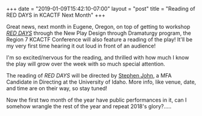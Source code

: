 +++
date = "2019-01-09T15:42:10-07:00"
layout = "post"
title = "Reading of RED DAYS in KCACTF Next Month"
+++

Great news, next month in Eugene, Oregon, on top of getting to workshop [*RED DAYS*](https://newplayexchange.org/plays/232234/red-days) through the New Play Design through Dramaturgy program, the Region 7 KCACTF Conference will also feature a reading of the play! It'll be my very first time hearing it out loud in front of an audience!

I'm so excited/nervous for the reading, and thrilled with how much I know the play will grow over the week with so much special attention.

The reading of *RED DAYS* will be directed by [Stephen John](https://www.stephenjohn.org/?fbclid=IwAR12EbE6ddv6WCUFNUNORBZvq1tiQfxMolZVG17l8loYQC5UBmEhXd1SSAU), a MFA Candidate in Directing at the University of Idaho. More info, like venue, date, and time are on their way, so stay tuned!

Now the first two month of the year have public performances in it, can I somehow wrangle the rest of the year and repeat 2018's glory?.....

